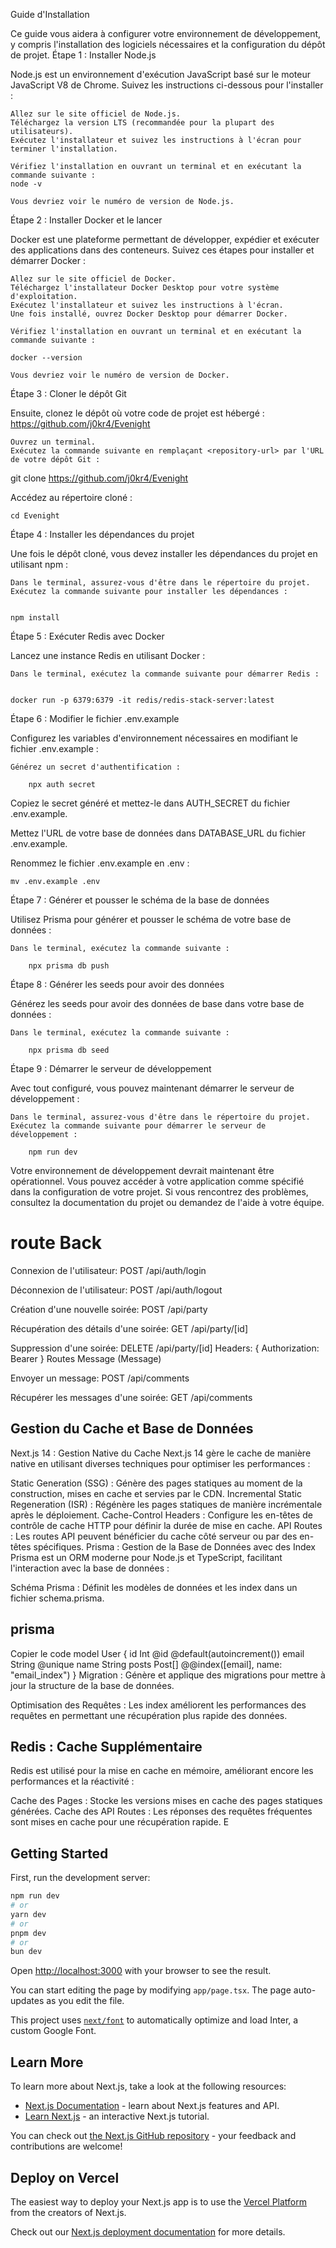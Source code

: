 Guide d'Installation

Ce guide vous aidera à configurer votre environnement de développement, y compris l'installation des logiciels nécessaires et la configuration du dépôt de projet.
Étape 1 : Installer Node.js

Node.js est un environnement d'exécution JavaScript basé sur le moteur JavaScript V8 de Chrome. Suivez les instructions ci-dessous pour l'installer :

    Allez sur le site officiel de Node.js.
    Téléchargez la version LTS (recommandée pour la plupart des utilisateurs).
    Exécutez l'installateur et suivez les instructions à l'écran pour terminer l'installation.

    Vérifiez l'installation en ouvrant un terminal et en exécutant la commande suivante :
    node -v

    Vous devriez voir le numéro de version de Node.js.

Étape 2 : Installer Docker et le lancer

Docker est une plateforme permettant de développer, expédier et exécuter des applications dans des conteneurs. Suivez ces étapes pour installer et démarrer Docker :

    Allez sur le site officiel de Docker.
    Téléchargez l'installateur Docker Desktop pour votre système d'exploitation.
    Exécutez l'installateur et suivez les instructions à l'écran.
    Une fois installé, ouvrez Docker Desktop pour démarrer Docker.

    Vérifiez l'installation en ouvrant un terminal et en exécutant la commande suivante :

    docker --version

    Vous devriez voir le numéro de version de Docker.

Étape 3 : Cloner le dépôt Git

Ensuite, clonez le dépôt où votre code de projet est hébergé : https://github.com/j0kr4/Evenight

    Ouvrez un terminal.
    Exécutez la commande suivante en remplaçant <repository-url> par l'URL de votre dépôt Git :

git clone https://github.com/j0kr4/Evenight

Accédez au répertoire cloné :

    cd Evenight

Étape 4 : Installer les dépendances du projet

Une fois le dépôt cloné, vous devez installer les dépendances du projet en utilisant npm :

    Dans le terminal, assurez-vous d'être dans le répertoire du projet.
    Exécutez la commande suivante pour installer les dépendances :


    npm install

Étape 5 : Exécuter Redis avec Docker

Lancez une instance Redis en utilisant Docker :

    Dans le terminal, exécutez la commande suivante pour démarrer Redis :


    docker run -p 6379:6379 -it redis/redis-stack-server:latest

Étape 6 : Modifier le fichier .env.example

Configurez les variables d'environnement nécessaires en modifiant le fichier .env.example :

    Générez un secret d'authentification :

        npx auth secret

Copiez le secret généré et mettez-le dans AUTH_SECRET du fichier .env.example.

Mettez l'URL de votre base de données dans DATABASE_URL du fichier .env.example.

Renommez le fichier .env.example en .env :

    mv .env.example .env

Étape 7 : Générer et pousser le schéma de la base de données

Utilisez Prisma pour générer et pousser le schéma de votre base de données :

    Dans le terminal, exécutez la commande suivante :

        npx prisma db push

Étape 8 : Générer les seeds pour avoir des données

Générez les seeds pour avoir des données de base dans votre base de données :

    Dans le terminal, exécutez la commande suivante :

        npx prisma db seed

Étape 9 : Démarrer le serveur de développement

Avec tout configuré, vous pouvez maintenant démarrer le serveur de développement :

    Dans le terminal, assurez-vous d'être dans le répertoire du projet.
    Exécutez la commande suivante pour démarrer le serveur de développement :

        npm run dev

Votre environnement de développement devrait maintenant être opérationnel. Vous pouvez accéder à votre application comme spécifié dans la configuration de votre projet. Si vous rencontrez des problèmes, consultez la documentation du projet ou demandez de l'aide à votre équipe.

# route Back


Connexion de l'utilisateur:
POST /api/auth/login

Déconnexion de l'utilisateur:
POST /api/auth/logout

Création d'une nouvelle soirée:
POST /api/party


Récupération des détails d'une soirée:
GET /api/party/[id]


Suppression d'une soirée:
DELETE /api/party/[id]
Headers: { Authorization: Bearer <token> }
Routes Message (Message)

Envoyer un message:
POST /api/comments


Récupérer les messages d'une soirée:
GET /api/comments







## Gestion du Cache et Base de Données
Next.js 14 : Gestion Native du Cache
Next.js 14 gère le cache de manière native en utilisant diverses techniques pour optimiser les performances :

Static Generation (SSG) : Génère des pages statiques au moment de la construction, mises en cache et servies par le CDN.
Incremental Static Regeneration (ISR) : Régénère les pages statiques de manière incrémentale après le déploiement.
Cache-Control Headers : Configure les en-têtes de contrôle de cache HTTP pour définir la durée de mise en cache.
API Routes : Les routes API peuvent bénéficier du cache côté serveur ou par des en-têtes spécifiques.
Prisma : Gestion de la Base de Données avec des Index
Prisma est un ORM moderne pour Node.js et TypeScript, facilitant l'interaction avec la base de données :

Schéma Prisma : Définit les modèles de données et les index dans un fichier schema.prisma.

## prisma
Copier le code
model User {
  id        Int      @id @default(autoincrement())
  email     String   @unique
  name      String
  posts     Post[]
  @@index([email], name: "email_index")
}
Migration : Génère et applique des migrations pour mettre à jour la structure de la base de données.

Optimisation des Requêtes : Les index améliorent les performances des requêtes en permettant une récupération plus rapide des données.

## Redis : Cache Supplémentaire
Redis est utilisé pour la mise en cache en mémoire, améliorant encore les performances et la réactivité :

Cache des Pages : Stocke les versions mises en cache des pages statiques générées.
Cache des API Routes : Les réponses des requêtes fréquentes sont mises en cache pour une récupération rapide.
E










## Getting Started

First, run the development server:

```bash
npm run dev
# or
yarn dev
# or
pnpm dev
# or
bun dev
```

Open [http://localhost:3000](http://localhost:3000) with your browser to see the result.

You can start editing the page by modifying `app/page.tsx`. The page auto-updates as you edit the file.

This project uses [`next/font`](https://nextjs.org/docs/basic-features/font-optimization) to automatically optimize and load Inter, a custom Google Font.

## Learn More

To learn more about Next.js, take a look at the following resources:

- [Next.js Documentation](https://nextjs.org/docs) - learn about Next.js features and API.
- [Learn Next.js](https://nextjs.org/learn) - an interactive Next.js tutorial.

You can check out [the Next.js GitHub repository](https://github.com/vercel/next.js/) - your feedback and contributions are welcome!

## Deploy on Vercel

The easiest way to deploy your Next.js app is to use the [Vercel Platform](https://vercel.com/new?utm_medium=default-template&filter=next.js&utm_source=create-next-app&utm_campaign=create-next-app-readme) from the creators of Next.js.

Check out our [Next.js deployment documentation](https://nextjs.org/docs/deployment) for more details.
